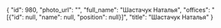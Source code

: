 {
    "id": 980,
    "photo_url": "",
    "full_name": "Шастачук Наталья",
    "offices": "[{\"id\": null, \"name\": null, \"position\": null}]",
    "title": "Шастачук Наталья"
}